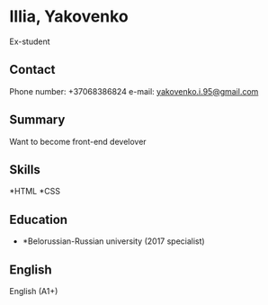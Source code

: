 # Illia, Yakovenko

Ex-student

## Contact

Phone number: +37068386824
e-mail: yakovenko.i.95@gmail.com

## Summary

Want to become front-end develover

## Skills

*HTML
*CSS

## Education

* *Belorussian-Russian university (2017 specialist)

## English

English (A1+)
